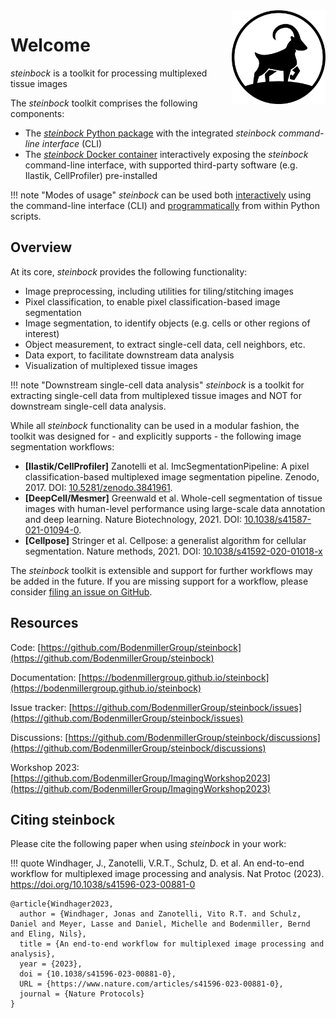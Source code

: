 <img src="img/steinbock-logo.png" align="right" alt="Logo" width="150" />

# Welcome

*steinbock* is a toolkit for processing multiplexed tissue images

The *steinbock* toolkit comprises the following components:

- The [*steinbock* Python package](https://pypi.org/project/steinbock) with the integrated *steinbock command-line interface* (CLI)
- The [*steinbock* Docker container](https://github.com/BodenmillerGroup/steinbock/pkgs/container/steinbock) interactively exposing the *steinbock* command-line interface, with supported third-party software (e.g. Ilastik, CellProfiler) pre-installed

!!! note "Modes of usage"
    *steinbock* can be used both [interactively](cli/intro.md) using the command-line interface (CLI) and [programmatically](python/intro.md) from within Python scripts.

## Overview

At its core, *steinbock* provides the following functionality:

  - Image preprocessing, including utilities for tiling/stitching images
  - Pixel classification, to enable pixel classification-based image segmentation
  - Image segmentation, to identify objects (e.g. cells or other regions of interest)
  - Object measurement, to extract single-cell data, cell neighbors, etc.
  - Data export, to facilitate downstream data analysis
  - Visualization of multiplexed tissue images

!!! note "Downstream single-cell data analysis"
    *steinbock* is a toolkit for extracting single-cell data from multiplexed tissue images and NOT for downstream single-cell data analysis.

While all *steinbock* functionality can be used in a modular fashion, the toolkit was designed for - and explicitly supports - the following image segmentation workflows:

 - **[Ilastik/CellProfiler]** Zanotelli et al. ImcSegmentationPipeline: A pixel classification-based multiplexed image segmentation pipeline. Zenodo, 2017. DOI: [10.5281/zenodo.3841961](https://doi.org/10.5281/zenodo.3841961).
 - **[DeepCell/Mesmer]** Greenwald et al. Whole-cell segmentation of tissue images with human-level performance using large-scale data annotation and deep learning. Nature Biotechnology, 2021. DOI: [10.1038/s41587-021-01094-0](https://doi.org/10.1038/s41587-021-01094-0).
 - **[Cellpose]** Stringer et al. Cellpose: a generalist algorithm for cellular segmentation. Nature methods, 2021. DOI: [10.1038/s41592-020-01018-x](https://doi.org/10.1038/s41592-020-01018-x)

 The *steinbock* toolkit is extensible and support for further workflows may be added in the future. If you are missing support for a workflow, please consider [filing an issue on GitHub](https://github.com/BodenmillerGroup/steinbock/issues).

## Resources

Code: [https://github.com/BodenmillerGroup/steinbock](https://github.com/BodenmillerGroup/steinbock)

Documentation: [https://bodenmillergroup.github.io/steinbock](https://bodenmillergroup.github.io/steinbock)

Issue tracker: [https://github.com/BodenmillerGroup/steinbock/issues](https://github.com/BodenmillerGroup/steinbock/issues)

Discussions: [https://github.com/BodenmillerGroup/steinbock/discussions](https://github.com/BodenmillerGroup/steinbock/discussions)

Workshop 2023: [https://github.com/BodenmillerGroup/ImagingWorkshop2023](https://github.com/BodenmillerGroup/ImagingWorkshop2023)

## Citing steinbock

Please cite the following paper when using *steinbock* in your work:

!!! quote
    Windhager, J., Zanotelli, V.R.T., Schulz, D. et al. An end-to-end workflow for multiplexed image processing and analysis. Nat Protoc (2023). https://doi.org/10.1038/s41596-023-00881-0

```
@article{Windhager2023,
  author = {Windhager, Jonas and Zanotelli, Vito R.T. and Schulz, Daniel and Meyer, Lasse and Daniel, Michelle and Bodenmiller, Bernd and Eling, Nils},
  title = {An end-to-end workflow for multiplexed image processing and analysis},
  year = {2023},
  doi = {10.1038/s41596-023-00881-0},
  URL = {https://www.nature.com/articles/s41596-023-00881-0},
  journal = {Nature Protocols}
}
```
